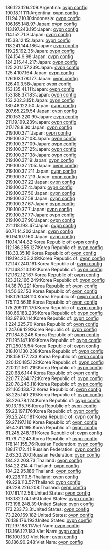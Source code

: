 186.123.126.209:Argentina: [ovpn config](vpn/186_123_126_209.ovpn)  
190.18.11.111:Argentina: [ovpn config](vpn/190_18_11_111.ovpn)  
111.94.210.10:Indonesia: [ovpn config](vpn/111_94_210_10.ovpn)  
106.165.148.97:Japan: [ovpn config](vpn/106_165_148_97.ovpn)  
113.197.243.195:Japan: [ovpn config](vpn/113_197_243_195.ovpn)  
114.152.71.8:Japan: [ovpn config](vpn/114_152_71_8.ovpn)  
115.38.12.15:Japan: [ovpn config](vpn/115_38_12_15.ovpn)  
118.241.144.186:Japan: [ovpn config](vpn/118_241_144_186.ovpn)  
119.25.192.35:Japan: [ovpn config](vpn/119_25_192_35.ovpn)  
124.154.9.98:Japan: [ovpn config](vpn/124_154_9_98.ovpn)  
124.215.44.217:Japan: [ovpn config](vpn/124_215_44_217.ovpn)  
125.201.157.239:Japan: [ovpn config](vpn/125_201_157_239.ovpn)  
125.4.107.164:Japan: [ovpn config](vpn/125_4_107_164.ovpn)  
126.103.178.177:Japan: [ovpn config](vpn/126_103_178_177.ovpn)  
126.40.3.58:Japan: [ovpn config](vpn/126_40_3_58.ovpn)  
153.135.41.111:Japan: [ovpn config](vpn/153_135_41_111.ovpn)  
153.188.37.183:Japan: [ovpn config](vpn/153_188_37_183.ovpn)  
153.202.3.151:Japan: [ovpn config](vpn/153_202_3_151.ovpn)  
180.48.122.50:Japan: [ovpn config](vpn/180_48_122_50.ovpn)  
207.65.229.54:Japan: [ovpn config](vpn/207_65_229_54.ovpn)  
210.153.220.99:Japan: [ovpn config](vpn/210_153_220_99.ovpn)  
211.19.199.239:Japan: [ovpn config](vpn/211_19_199_239.ovpn)  
217.178.8.30:Japan: [ovpn config](vpn/217_178_8_30.ovpn)  
219.100.37.1:Japan: [ovpn config](vpn/219_100_37_1.ovpn)  
219.100.37.108:Japan: [ovpn config](vpn/219_100_37_108.ovpn)  
219.100.37.109:Japan: [ovpn config](vpn/219_100_37_109.ovpn)  
219.100.37.125:Japan: [ovpn config](vpn/219_100_37_125.ovpn)  
219.100.37.138:Japan: [ovpn config](vpn/219_100_37_138.ovpn)  
219.100.37.19:Japan: [ovpn config](vpn/219_100_37_19.ovpn)  
219.100.37.205:Japan: [ovpn config](vpn/219_100_37_205.ovpn)  
219.100.37.211:Japan: [ovpn config](vpn/219_100_37_211.ovpn)  
219.100.37.213:Japan: [ovpn config](vpn/219_100_37_213.ovpn)  
219.100.37.22:Japan: [ovpn config](vpn/219_100_37_22.ovpn)  
219.100.37.4:Japan: [ovpn config](vpn/219_100_37_4.ovpn)  
219.100.37.50:Japan: [ovpn config](vpn/219_100_37_50.ovpn)  
219.100.37.58:Japan: [ovpn config](vpn/219_100_37_58.ovpn)  
219.100.37.67:Japan: [ovpn config](vpn/219_100_37_67.ovpn)  
219.100.37.7:Japan: [ovpn config](vpn/219_100_37_7.ovpn)  
219.100.37.77:Japan: [ovpn config](vpn/219_100_37_77.ovpn)  
219.100.37.90:Japan: [ovpn config](vpn/219_100_37_90.ovpn)  
221.118.193.47:Japan: [ovpn config](vpn/221_118_193_47.ovpn)  
60.71.14.202:Japan: [ovpn config](vpn/60_71_14_202.ovpn)  
60.94.107.160:Japan: [ovpn config](vpn/60_94_107_160.ovpn)  
110.14.144.82:Korea Republic of: [ovpn config](vpn/110_14_144_82.ovpn)  
112.186.255.127:Korea Republic of: [ovpn config](vpn/112_186_255_127.ovpn)  
118.33.35.16:Korea Republic of: [ovpn config](vpn/118_33_35_16.ovpn)  
119.194.203.249:Korea Republic of: [ovpn config](vpn/119_194_203_249.ovpn)  
121.147.240.191:Korea Republic of: [ovpn config](vpn/121_147_240_191.ovpn)  
121.148.213.192:Korea Republic of: [ovpn config](vpn/121_148_213_192.ovpn)  
121.162.12.167:Korea Republic of: [ovpn config](vpn/121_162_12_167.ovpn)  
123.212.166.249:Korea Republic of: [ovpn config](vpn/123_212_166_249.ovpn)  
14.38.70.221:Korea Republic of: [ovpn config](vpn/14_38_70_221.ovpn)  
14.50.62.153:Korea Republic of: [ovpn config](vpn/14_50_62_153.ovpn)  
168.126.148.110:Korea Republic of: [ovpn config](vpn/168_126_148_110.ovpn)  
175.113.56.18:Korea Republic of: [ovpn config](vpn/175_113_56_18.ovpn)  
175.209.111.170:Korea Republic of: [ovpn config](vpn/175_209_111_170.ovpn)  
180.66.183.235:Korea Republic of: [ovpn config](vpn/180_66_183_235.ovpn)  
183.97.90.114:Korea Republic of: [ovpn config](vpn/183_97_90_114.ovpn)  
1.224.225.70:Korea Republic of: [ovpn config](vpn/1_224_225_70.ovpn)  
1.247.69.129:Korea Republic of: [ovpn config](vpn/1_247_69_129.ovpn)  
211.184.8.246:Korea Republic of: [ovpn config](vpn/211_184_8_246.ovpn)  
211.195.147.109:Korea Republic of: [ovpn config](vpn/211_195_147_109.ovpn)  
211.250.15.54:Korea Republic of: [ovpn config](vpn/211_250_15_54.ovpn)  
218.101.130.238:Korea Republic of: [ovpn config](vpn/218_101_130_238.ovpn)  
218.158.177.233:Korea Republic of: [ovpn config](vpn/218_158_177_233.ovpn)  
220.120.185.122:Korea Republic of: [ovpn config](vpn/220_120_185_122.ovpn)  
220.121.161.219:Korea Republic of: [ovpn config](vpn/220_121_161_219.ovpn)  
220.68.6.144:Korea Republic of: [ovpn config](vpn/220_68_6_144.ovpn)  
220.77.234.172:Korea Republic of: [ovpn config](vpn/220_77_234_172.ovpn)  
220.78.248.118:Korea Republic of: [ovpn config](vpn/220_78_248_118.ovpn)  
221.165.133.72:Korea Republic of: [ovpn config](vpn/221_165_133_72.ovpn)  
58.225.140.219:Korea Republic of: [ovpn config](vpn/58_225_140_219.ovpn)  
58.226.78.124:Korea Republic of: [ovpn config](vpn/58_226_78_124.ovpn)  
59.13.195.76:Korea Republic of: [ovpn config](vpn/59_13_195_76.ovpn)  
59.23.197.176:Korea Republic of: [ovpn config](vpn/59_23_197_176.ovpn)  
59.25.240.181:Korea Republic of: [ovpn config](vpn/59_25_240_181.ovpn)  
59.27.197.116:Korea Republic of: [ovpn config](vpn/59_27_197_116.ovpn)  
59.4.241.195:Korea Republic of: [ovpn config](vpn/59_4_241_195.ovpn)  
61.245.248.191:Korea Republic of: [ovpn config](vpn/61_245_248_191.ovpn)  
61.79.71.243:Korea Republic of: [ovpn config](vpn/61_79_71_243.ovpn)  
178.141.155.76:Russian Federation: [ovpn config](vpn/178_141_155_76.ovpn)  
188.17.172.41:Russian Federation: [ovpn config](vpn/188_17_172_41.ovpn)  
2.63.30.200:Russian Federation: [ovpn config](vpn/2_63_30_200.ovpn)  
184.22.203.73:Thailand: [ovpn config](vpn/184_22_203_73.ovpn)  
184.22.214.4:Thailand: [ovpn config](vpn/184_22_214_4.ovpn)  
184.22.95.186:Thailand: [ovpn config](vpn/184_22_95_186.ovpn)  
49.228.110.5:Thailand: [ovpn config](vpn/49_228_110_5.ovpn)  
49.228.113.57:Thailand: [ovpn config](vpn/49_228_113_57.ovpn)  
49.228.226.208:Thailand: [ovpn config](vpn/49_228_226_208.ovpn)  
107.181.112.58:United States: [ovpn config](vpn/107_181_112_58.ovpn)  
163.182.174.159:United States: [ovpn config](vpn/163_182_174_159.ovpn)  
173.198.248.39:United States: [ovpn config](vpn/173_198_248_39.ovpn)  
173.233.73.3:United States: [ovpn config](vpn/173_233_73_3.ovpn)  
73.220.169.182:United States: [ovpn config](vpn/73_220_169_182.ovpn)  
76.138.176.193:United States: [ovpn config](vpn/76_138_176_193.ovpn)  
112.197.188.11:Viet Nam: [ovpn config](vpn/112_197_188_11.ovpn)  
113.166.127.183:Viet Nam: [ovpn config](vpn/113_166_127_183.ovpn)  
116.100.13.0:Viet Nam: [ovpn config](vpn/116_100_13_0.ovpn)  
58.186.90.248:Viet Nam: [ovpn config](vpn/58_186_90_248.ovpn)  

